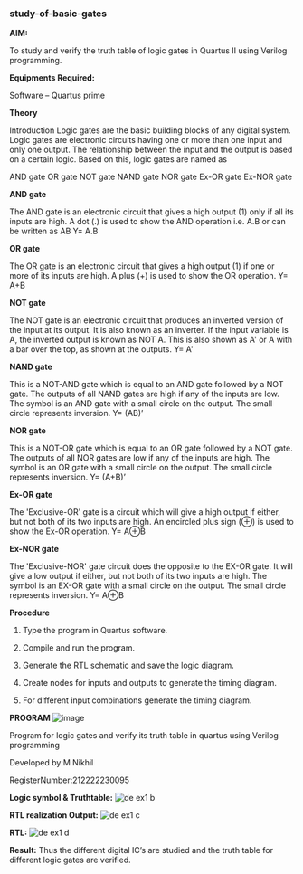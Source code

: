 ### study-of-basic-gates

**AIM:** 

To study and verify the truth table of logic gates in Quartus II using Verilog programming.

**Equipments Required:**

Software – Quartus prime 

**Theory**

Introduction Logic gates are the basic building blocks of any digital system. Logic gates are electronic circuits having one or more than one input and only one output. The relationship between the input and the output is based on a certain logic. Based on this, logic gates are named as

AND gate OR gate NOT gate NAND gate NOR gate Ex-OR gate Ex-NOR gate

**AND gate**

The AND gate is an electronic circuit that gives a high output (1) only if all its inputs are high. A dot (.) is used to show the AND operation i.e. A.B or can be written as AB
Y= A.B

**OR gate** 

The OR gate is an electronic circuit that gives a high output (1) if one or more of its inputs are high. A plus (+) is used to show the OR operation.
Y= A+B

**NOT gate**

The NOT gate is an electronic circuit that produces an inverted version of the input at its output. It is also known as an inverter. If the input variable is A, the inverted output is known as NOT A. This is also shown as A' or A with a bar over the top, as shown at the outputs.
Y= A'

**NAND gate**

This is a NOT-AND gate which is equal to an AND gate followed by a NOT gate. The outputs of all NAND gates are high if any of the inputs are low. The symbol is an AND gate with a small circle on the output. The small circle represents inversion.
Y= (AB)’

**NOR gate**

This is a NOT-OR gate which is equal to an OR gate followed by a NOT gate. The outputs of all NOR gates are low if any of the inputs are high. The symbol is an OR gate with a small circle on the output. The small circle represents inversion.
Y= (A+B)’

**Ex-OR gate**

The 'Exclusive-OR' gate is a circuit which will give a high output if either, but not both of its two inputs are high. An encircled plus sign (⊕) is used to show the Ex-OR operation.
Y= A⊕B

**Ex-NOR gate**

The 'Exclusive-NOR' gate circuit does the opposite to the EX-OR gate. It will give a low output if either, but not both of its two inputs are high. The symbol is an EX-OR gate with a small circle on the output. The small circle represents inversion.
Y= A⊕B

**Procedure** 

1.	Type the program in Quartus software.

2.	Compile and run the program.

3.	Generate the RTL schematic and save the logic diagram.

4.	Create nodes for inputs and outputs to generate the timing diagram.

5.	For different input combinations generate the timing diagram.


**PROGRAM**
![image](https://github.com/M-Nikhil20/study-of-basic-gates/assets/118707852/210e1916-526e-46a3-b126-ba0e41b970f0)


Program for logic gates and verify its truth table in quartus using Verilog programming

 Developed by:M Nikhil
 
 RegisterNumber:212222230095 
 
**Logic symbol & Truthtable:**
![de ex1 b](https://github.com/M-Nikhil20/study-of-basic-gates/assets/118707852/fccf6afd-fd3d-4273-a043-23f79c95a968)

**RTL realization Output:** 
![de ex1 c](https://github.com/M-Nikhil20/study-of-basic-gates/assets/118707852/deeab34e-eaf0-4b7e-b949-b0db170f4bf0)

**RTL:**
![de ex1 d](https://github.com/M-Nikhil20/study-of-basic-gates/assets/118707852/46c745fe-40fb-4ef4-a117-d3541a7e6d7a)

**Result:**
 Thus the different digital IC’s are studied and the truth table for different logic gates are verified.

